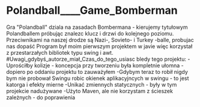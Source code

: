 # Polandball____Game_Bomberman
Gra "Polandball" dziala na zasadach Bombermana - kierujemy tytułowym Polandballem próbując znalezc klucz i drzwi do kolejnego poziomu. Przeciwnikami na naszej drodze są Nazi-, Sovieto- i Turkey -balle, probujac nas dopaść  Program był moim pierwszym projektem w javie więc korzystał z przestarzałych bibliotek typu swing i awt.  #Uwagi_gdybyś_autorze_miał_Czas_do_tego_usiasc bledy tego projektu: -Uprościłby kolizje - koncepcja przy tworzeniu była kompletnie ułomna - dopiero po oddaniu projektu to zauważyłem -Gdybym teraz to robił nigdy bym nie probował Swingu robic okienek aplikacyjncych w swingu - to jest katorga i efekty mierne -Unikać zmiennych statycznych - były w tym projekcie nadużywane -Użyto Maven, ale nie korzystam z ścieszek zależnych - do poprawienia
